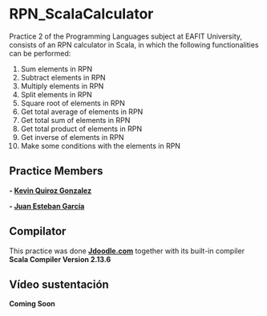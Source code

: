 # RPN_ScalaCalculator
Practice 2 of the Programming Languages subject at EAFIT University, consists of an RPN calculator in Scala, in which the following functionalities can be performed:

1. Sum elements in RPN
2. Subtract elements in RPN
3. Multiply elements in RPN
4. Split elements in RPN
5. Square root of elements in RPN
6. Get total average of elements in RPN
7. Get total sum of elements in RPN
8. Get total product of elements in RPN
9. Get inverse of elements in RPN
10. Make some conditions with the elements in RPN


## Practice Members
**- <a href="https://github.com/KevinQzG">Kevin Quiroz Gonzalez</a>**

**- <a href="https://github.com/Juanstevan1">Juan Esteban García</a>**

## Compilator
This practice was done **<a href="https://www.jdoodle.com/compile-scala-online/">Jdoodle.com</a>** together with its built-in compiler **Scala Compiler Version 2.13.6**

## Vídeo sustentación
**Coming Soon**
